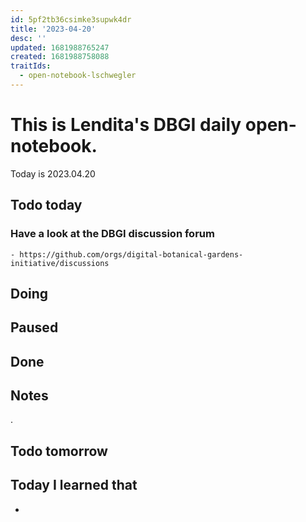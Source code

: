 ```yaml
---
id: 5pf2tb36csimke3supwk4dr
title: '2023-04-20'
desc: ''
updated: 1681988765247
created: 1681988758088
traitIds:
  - open-notebook-lschwegler
---
```


# This is Lendita's DBGI daily open-notebook.

Today is 2023.04.20

## Todo today

### Have a look at the DBGI discussion forum
    - https://github.com/orgs/digital-botanical-gardens-initiative/discussions
###
###

## Doing

## Paused

## Done

## Notes
.
## Todo tomorrow

###
###
###


## Today I learned that

-